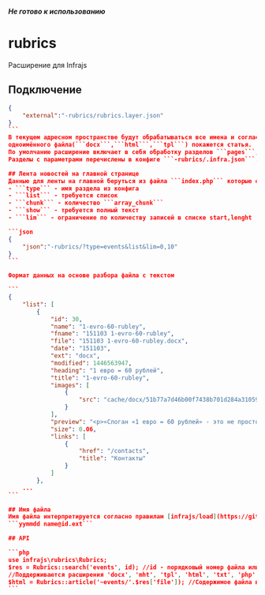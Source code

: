 ***Не готово к использованию***

# rubrics
Расширение для Infrajs
## Подключение
````json
{
	"external":"-rubrics/rubrics.layer.json"
}
```
В текущем адресном пространстве будут обрабатываться все имена и согласно ```config.rubrics.main``` при наличии в папке ```~pages``` 
одноимённого файла(```docx```,```html```,```tpl```) покажется статья.
По умолчанию расширение включает в себя обработку разделов ```pages```, ```blog```, ```events```, ```files```.
Разделы с параметрами перечислены в конфиге ```-rubrics/.infra.json```. 

## Лента новостей на главной странице
Данные для ленты на главной беруться из файла ```index.php``` которые обрабатывает параметры 
- ```type``` - имя раздела из конфига
- ```list``` - требуется список
- ```chunk``` - количество ```array_chunk```
- ```show``` - требуется полный текст
- ```lim``` - ограничение по количеству записей в списке start,lenght

```json
{
	"json":"-rubrics/?type=events&list&lim=0,10"
}
```

Формат данных на основе разбора файла с текcтом

```
{
    "list": [
        {
            "id": 30,
            "name": "1-evro-60-rubley",
            "fname": "151103 1-evro-60-rubley",
            "file": "151103 1-evro-60-rubley.docx",
            "date": "151103",
            "ext": "docx",
            "modified": 1446563947,
            "heading": "1 евро = 60 рублей",
            "title": "1-evro-60-rubley",
            "images": [
                {
                    "src": "cache/docx/51b77a7d46b00f7438b701d284a31059/word/media/image1.jpeg"
                }
            ],
            "preview": "<p>«Слоган «1 евро = 60 рублей» - это не просто рекламная уловка, – говорит директор по продажам компании Кемппи. - Конечно, мы не имеем права менять валюту, тем более по такому курсу. Однако, стоимость нашего оборудования, которое изготавливается в Финляндии и поставляется исключительно оттуда, формируется, исходя именно из такого соотношения рубля к евро. </p>",
            "size": 0.06,
            "links": [
                {
                    "href": "/contacts",
                    "title": "Контакты"
                }
            ]
        },
    ...
```

## Имя файла
Имя файла интерпретируется согласно правилам [infrajs/load](https://github.com/infrajs/load)
```yymmdd name@id.ext```

## API

```php
use infrajs\rubrics\Rubrics;
$res = Rubrics::search('events', id); //id - порядковый номер файла или номер указанный в имени файла после @ или имя файла без учёта даты и номера файла
//Поддерживаются расширения 'docx', 'mht', 'tpl', 'html', 'txt', 'php'
$html = Rubrics::article('~events/'.$res['file']); //Содержимое файла в html
```